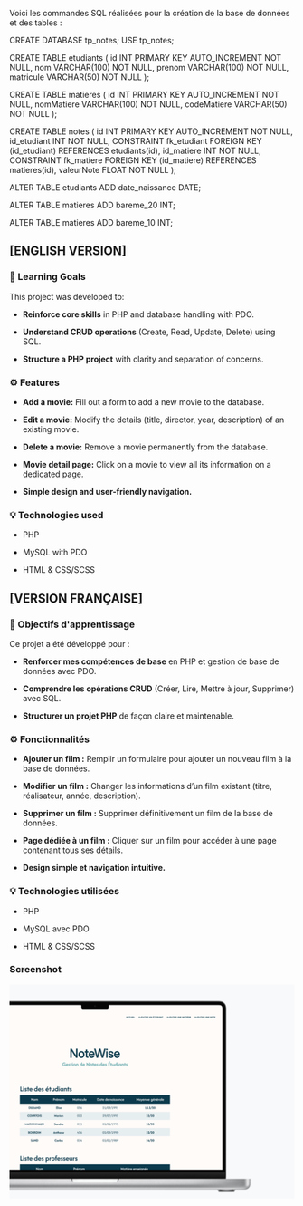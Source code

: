 Voici les commandes SQL réalisées pour la création de la base de données et des tables :


CREATE DATABASE tp_notes;
USE tp_notes;

CREATE TABLE etudiants (
	id INT PRIMARY KEY AUTO_INCREMENT NOT NULL,
   	nom VARCHAR(100) NOT NULL,
   	prenom VARCHAR(100) NOT NULL,
	matricule VARCHAR(50) NOT NULL
);

CREATE TABLE matieres (
	id INT PRIMARY KEY AUTO_INCREMENT NOT NULL,
   	nomMatiere VARCHAR(100) NOT NULL,
   	codeMatiere VARCHAR(50) NOT NULL
);

CREATE TABLE notes (
	id INT PRIMARY KEY AUTO_INCREMENT NOT NULL,
    id_etudiant INT NOT NULL,
    CONSTRAINT fk_etudiant FOREIGN KEY (id_etudiant) REFERENCES etudiants(id),
    id_matiere INT NOT NULL,
    CONSTRAINT fk_matiere FOREIGN KEY (id_matiere) REFERENCES matieres(id),
    valeurNote FLOAT NOT NULL
);

ALTER TABLE etudiants
ADD date_naissance DATE;

ALTER TABLE matieres
ADD bareme_20 INT;

ALTER TABLE matieres
ADD bareme_10 INT;





## [ENGLISH VERSION]

### 🎯 Learning Goals

This project was developed to:

- **Reinforce core skills** in PHP and database handling with PDO.

- **Understand CRUD operations** (Create, Read, Update, Delete) using SQL.

- **Structure a PHP project** with clarity and separation of concerns.



### ⚙️ Features

- **Add a movie:** Fill out a form to add a new movie to the database.

- **Edit a movie:** Modify the details (title, director, year, description) of an existing movie.

- **Delete a movie:** Remove a movie permanently from the database.

- **Movie detail page:** Click on a movie to view all its information on a dedicated page.

- **Simple design and user-friendly navigation.**

### 💡 Technologies used

- PHP

- MySQL with PDO

- HTML & CSS/SCSS



## [VERSION FRANÇAISE]

### 🎯 Objectifs d'apprentissage

Ce projet a été développé pour :

- **Renforcer mes compétences de base** en PHP et gestion de base de données avec PDO.

- **Comprendre les opérations CRUD** (Créer, Lire, Mettre à jour, Supprimer) avec SQL.

- **Structurer un projet PHP** de façon claire et maintenable.



### ⚙️ Fonctionnalités

- **Ajouter un film :** Remplir un formulaire pour ajouter un nouveau film à la base de données.

- **Modifier un film :** Changer les informations d’un film existant (titre, réalisateur, année, description).

- **Supprimer un film :** Supprimer définitivement un film de la base de données.

- **Page dédiée à un film :** Cliquer sur un film pour accéder à une page contenant tous ses détails.

- **Design simple et navigation intuitive.**


### 💡 Technologies utilisées

- PHP

- MySQL avec PDO

- HTML & CSS/SCSS



### Screenshot

![](./screenshot.png)
